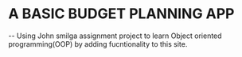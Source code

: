# A BASIC BUDGET PLANNING APP
-- Using John smilga assignment project to learn Object oriented programming(OOP) by adding fucntionality to this site.